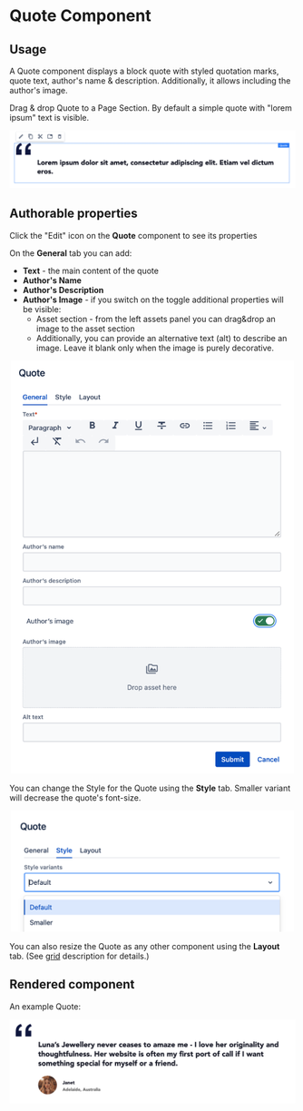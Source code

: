 # Quote Component

## Usage
A Quote component displays a block quote with styled quotation marks, quote text, author's name & description. Additionally, it allows including the author's image.

Drag & drop Quote to a Page Section. By default a simple quote with "lorem ipsum" text is visible.

<p align="center" width="100%">
    <img class="image--with-border" src="./quote-edit.jpg" alt="Quote">
</p>


## Authorable properties
Click the "Edit" icon on the **Quote** component to see its properties

On the **General** tab you can add:

  - **Text** - the main content of the quote
  - **Author's Name**
  - **Author's Description**
  - **Author's Image** - if you switch on the toggle additional properties will be visible:
      - Asset section - from the left assets panel you can drag&drop an image to the asset section
      - Additionally, you can provide an alternative text (alt) to describe an image. Leave it blank only when the image is purely decorative.

<p align="center" width="100%">
    <img class="image--with-border" src="./dialog-quote.jpg" alt="Quote component" width="500px">
</p>

You can change the Style for the Quote using the **Style** tab. Smaller variant will decrease the quote's font-size.

<p align="center" width="100%">
    <img class="image--with-border" src="./dialog-styles.jpg" alt="Quote styles" width="500px">
</p>

You can also resize the Quote as any other component using the **Layout** tab. (See [grid](../grid) description for details.)


## Rendered component

An example Quote:

<p align="center" width="100%">
    <img class="image--with-border" src="./quote.jpg" alt="Rendered Quote">
</p>


